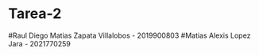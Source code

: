 # Tarea-2
#Raul Diego Matias Zapata Villalobos - 2019900803
#Matias Alexis Lopez Jara            - 2021770259
